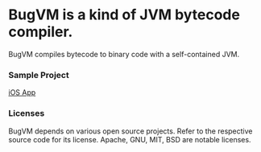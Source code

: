 # BugVM is a kind of JVM bytecode compiler.

BugVM compiles bytecode to binary code with a self-contained JVM.


### Sample Project

[iOS App](https://github.com/ibinti/bugvm-ios)


### Licenses

BugVM depends on various open source projects. Refer to the respective source code for its license. Apache, GNU, MIT, BSD are notable licenses.

